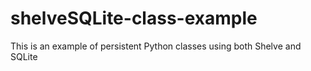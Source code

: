 # shelveSQLite-class-example
This is an example of persistent Python classes using both Shelve and SQLite
